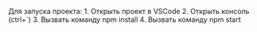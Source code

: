 Для запуска проекта:
	1. Открыть проект в VSCode
	2. Открыть консоль (ctrl+`)
	3. Вызвать команду npm install
	4. Вызвать команду npm start
